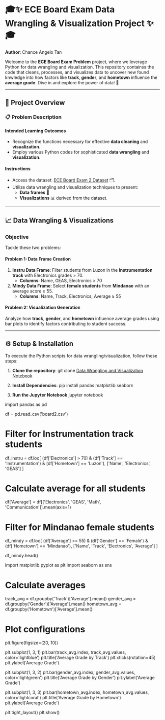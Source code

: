 # 🎓✨ ECE Board Exam Data Wrangling & Visualization Project ✨🎓

**Author**: Chance Angelo Tan

Welcome to the **ECE Board Exam Problem** project, where we leverage Python for data wrangling and visualization. This repository containss the code that cleans, processes, and visualizes data to uncover new found knwledge into how factors like **track**, **gender**, and **hometown** influence the **average grade**. Dive in and explore the power of data! 🚀

---

## 📝 Project Overview

### 📋 **Problem Description**

#### **Intended Learning Outcomes**
- Recognize the functions necessary for effective **data cleaning** and **visualization**.
- Employ various Python codes for sophisticated **data wrangling** and **visualization**.

#### **Instructions**
- Access the dataset: [ECE Board Exam 2 Dataset](https://drive.google.com/drive/folders/1zRisUBDkqCSOsjgUeV00-O2WtVjlnAOA?usp=sharing) 🗂️.
- Utilize data wrangling and visualization techniques to present:
  - **Data frames** 📝
  - **Visualizations** 📊 derived from the dataset.

---

## 📈 Data Wrangling & Visualizations

### **Objective**

Tackle these two problems:

#### **Problem 1: Data Frame Creation**
1. **Instru Data Frame**: Filter students from Luzon in the **Instrumentation track** with Electronics grades > 70.
   - **Columns**: Name, GEAS, Electronics > 70
2. **Mindy Data Frame**: Select **female students** from **Mindanao** with an average score ≥ 55.
   - **Columns**: Name, Track, Electronics, Average ≥ 55

#### **Problem 2: Visualization Generation**
Analyze how **track**, **gender**, and **hometown** influence average grades using bar plots to identify factors contributing to student success.

---

## ⚙️ Setup & Installation

To execute the Python scripts for data wrangling/visualization, follow these steps:

1. **Clone the repository**:
   git clone [Data Wrangling and Visualization Notebook](https://github.com/TanTan-Angelo/Experiment-4---CompProg/blob/main/Tan_EXPERIMENT%204%20-%20Data%20Wrangling%20and%20Data%20Visualization.ipynb)


2. **Install Dependencies**:
   pip install pandas matplotlib seaborn

3. **Run the Jupyter Notebook**
   jupyter notebook




import pandas as pd

df = pd.read_csv('board2.csv')

# Filter for Instrumentation track students
df_instru = df.loc[
    (df['Electronics'] > 70) & 
    (df['Track'] == 'Instrumentation') & 
    (df['Hometown'] == 'Luzon'),
    ['Name', 'Electronics', 'GEAS']
]

# Calculate average for all students
df['Average'] = df[['Electronics', 'GEAS', 'Math', 'Communication']].mean(axis=1)

# Filter for Mindanao female students
df_mindy = df.loc[
    (df['Average'] >= 55) & 
    (df['Gender'] == 'Female') & 
    (df['Hometown'] == 'Mindanao'),
    ['Name', 'Track', 'Electronics', 'Average']
]

df_mindy.head()


import matplotlib.pyplot as plt
import seaborn as sns

# Calculate averages
track_avg = df.groupby('Track')['Average'].mean()
gender_avg = df.groupby('Gender')['Average'].mean()
hometown_avg = df.groupby('Hometown')['Average'].mean()

# Plot configurations
plt.figure(figsize=(20, 10))

plt.subplot(1, 3, 1)
plt.bar(track_avg.index, track_avg.values, color='lightblue')
plt.title('Average Grade by Track')
plt.xticks(rotation=45)
plt.ylabel('Average Grade')

plt.subplot(1, 3, 2)
plt.bar(gender_avg.index, gender_avg.values, color='lightgreen')
plt.title('Average Grade by Gender')
plt.ylabel('Average Grade')

plt.subplot(1, 3, 3)
plt.bar(hometown_avg.index, hometown_avg.values, color='lightcoral')
plt.title('Average Grade by Hometown')
plt.ylabel('Average Grade')

plt.tight_layout()
plt.show()
